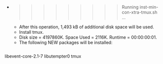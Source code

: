 * >>>>>>>>> Running inst-min-con-xtra-tmux.sh ...
  * After this operation, 1,493 kB of additional disk space will be used.
  * Install tmux.
  * Disk size = 4197860K. Space Used = 2116K. Runtime = 00:00:00:01.
  * The following NEW packages will be installed:
  ```bash
libevent-core-2.1-7 libutempter0 tmux
  ```

